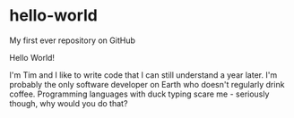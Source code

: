 # hello-world
My first ever repository on GitHub

Hello World!

I'm Tim and I like to write code that I can still understand a year later. I'm probably the only software developer on Earth who doesn't regularly drink coffee. Programming languages with duck typing scare me - seriously though, why would you do that?
